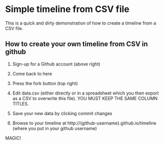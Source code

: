 # Simple timeline from CSV file

This is a quick and dirty demonstration of how to create a timeline from a CSV file. 

## How to create your own timeline from CSV in github

1) Sign-up for a Github account (above right)

2) Come back to here

3) Press the fork button (top right)

4) Edit data.csv (either directly or in a spreadsheet which you then export as a CSV to overwrite this file). YOU MUST KEEP THE SAME COLUMN TITLES.

5) Save your new data by clicking commit changes

6) Browse to your timeline at http://{github-username}.github.io/timeline (where you put in your github username)

MAGIC! 
 
